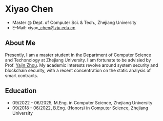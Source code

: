 # Xiyao Chen

- Master @ Dept. of Computer Sci. & Tech., Zhejiang University
- E-Mail: xiyao\_chen@zju.edu.cn

## About Me

Presently, I am a master student in the Department of Computer Science and Techonology at Zhejiang University.
I am fortunate to be advisied by Prof. [Yajin Zhou](https://yajin.org).
My academic interests revolve around system security and blockchain security, with a recent concentration on the static analysis of smart contracts.

## Education

- 09/2022 - 06/2025, M.Eng. in Computer Science, Zhejiang University
- 09/2018 - 06/2022, B.Eng. (Honors) in Computer Science, Zhejiang University
